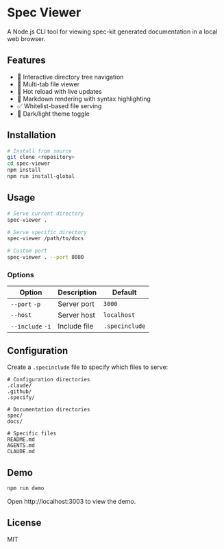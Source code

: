 # Spec Viewer

A Node.js CLI tool for viewing spec-kit generated documentation in a local web browser.

## Features

- 📁 Interactive directory tree navigation
- 📑 Multi-tab file viewer
- 🔄 Hot reload with live updates
- 📝 Markdown rendering with syntax highlighting
- ✅ Whitelist-based file serving
- 🌙 Dark/light theme toggle

## Installation

```bash
# Install from source
git clone <repository>
cd spec-viewer
npm install
npm run install-global
```

## Usage

```bash
# Serve current directory
spec-viewer .

# Serve specific directory
spec-viewer /path/to/docs

# Custom port
spec-viewer . --port 8080
```

### Options

| Option           | Description  | Default        |
| ---------------- | ------------ | -------------- |
| `--port` `-p`    | Server port  | `3000`         |
| `--host`         | Server host  | `localhost`    |
| `--include` `-i` | Include file | `.specinclude` |

## Configuration

Create a `.specinclude` file to specify which files to serve:

```
# Configuration directories
.claude/
.github/
.specify/

# Documentation directories
spec/
docs/

# Specific files
README.md
AGENTS.md
CLAUDE.md
```

## Demo

```bash
npm run demo
```

Open http://localhost:3003 to view the demo.

## License

MIT